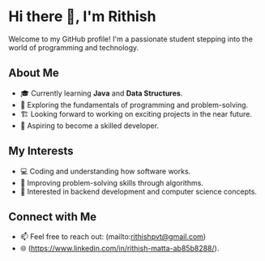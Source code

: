 # Hi there 👋, I'm Rithish 

Welcome to my GitHub profile! I'm a passionate student stepping into the world of programming and technology.  

## About Me  
- 🎓 Currently learning **Java** and **Data Structures**.  
- 🌱 Exploring the fundamentals of programming and problem-solving.  
- 🏗️ Looking forward to working on exciting projects in the near future.  
- 🚀 Aspiring to become a skilled developer.  

## My Interests  
- 💻 Coding and understanding how software works.  
- 🧠 Improving problem-solving skills through algorithms.  
- 🌟 Interested in backend development and computer science concepts.  

## Connect with Me  
- 📫 Feel free to reach out: (mailto:rithishpvt@gmail.com)  
- 🌐 (https://www.linkedin.com/in/rithish-matta-ab85b8288/).



<!---
mr-rithish/mr-rithish is a ✨ special ✨ repository because its `README.md` (this file) appears on your GitHub profile.
You can click the Preview link to take a look at your changes.
--->
